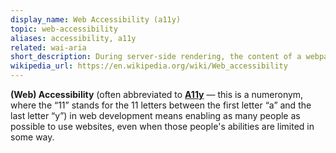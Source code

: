 ```yaml
---
display_name: Web Accessibility (a11y)
topic: web-accessibility
aliases: accessibility, a11y
related: wai-aria
short_description: During server-side rendering, the content of a webpage is prepared on the server and only needs to be hydrated by the client.
wikipedia_url: https://en.wikipedia.org/wiki/Web_accessibility
---
```

**(Web) Accessibility** (often abbreviated to **[A11y](https://www.accessibility.com/glossary/a11y)** — this is a numeronym, where the “11” stands for the 11 letters between the first letter “a” and the last letter “y”) in web development means enabling as many people as possible to use websites, even when those people's abilities are limited in some way.
